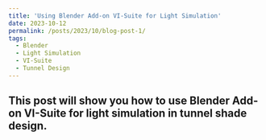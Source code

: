 ```yaml
---
title: 'Using Blender Add-on VI-Suite for Light Simulation'
date: 2023-10-12
permalink: /posts/2023/10/blog-post-1/
tags:
  - Blender
  - Light Simulation
  - VI-Suite
  - Tunnel Design
---
```


This post will show you how to use Blender Add-on VI-Suite for light simulation in tunnel shade design.
------